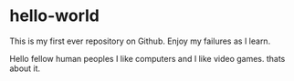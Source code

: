 # hello-world
This is my first ever repository on Github. Enjoy my failures as I learn.

Hello fellow human peoples
I like computers and I like video games. thats about it.
